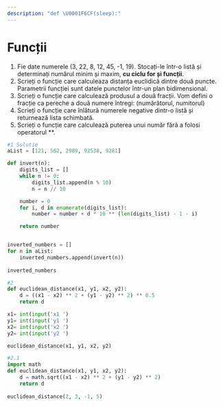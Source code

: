 ```yaml
---
description: "def \U0001F6CF️(sleep):"
---
```


# Funcții



1. Fie date numerele \(3, 22, 8, 12, 45, -1, 19\). Stocați-le într-o listă și determinați numărul minim și maxim, **cu ciclu for și funcții**.
2. Scrieți o funcție care calculeaza distanța euclidică dintre două puncte. Parametrii funcției sunt datele punctelor într-un plan bidimensional.
3. Scrieți o funcție care calculează produsul a două fracții. Vom defini o fracție ca pereche a două numere întregi: \(numărătorul, numitorul\)
4. Scrieți o funcție care înlătură numerele negative dintr-o listă și returnează lista schimbată. 
5. Scrieți o funcție care calculează puterea unui număr fără a folosi operatorul \*\*.

```python
#1 Solutie
aList = [121, 562, 2989, 92538, 9281]

def invert(n):
    digits_list = []
    while n != 0:
        digits_list.append(n % 10)
        n = n // 10 

    number = 0
    for i, d in enumerate(digits_list):
        number = number + d * 10 ** (len(digits_list) - 1 - i)   

    return number


inverted_numbers = []
for n in aList:
    inverted_numbers.append(invert(n))
    
inverted_numbers

#2
def euclidean_distance(x1, y1, x2, y2):
    d = ((x1 - x2) ** 2 + (y1 - y2) ** 2) ** 0.5
    return d

x1= int(input('x1 ')
y1= int(input('y1 ')
x2= int(input('x2 ')
y2= int(input('y2 ')

euclidean_distance(x1, y1, x2, y2)

#2.1
import math
def euclidean_distance(x1, y1, x2, y2):
    d = math.sqrt((x1 - x2) ** 2 + (y1 - y2) ** 2)
    return d
    
euclidean_distance(2, 3, -1, 5)
```

